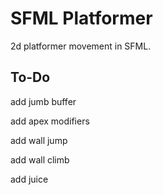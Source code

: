 # SFML Platformer

2d platformer movement in SFML.

## To-Do

add jumb buffer

add apex modifiers

add wall jump

add wall climb

add juice
